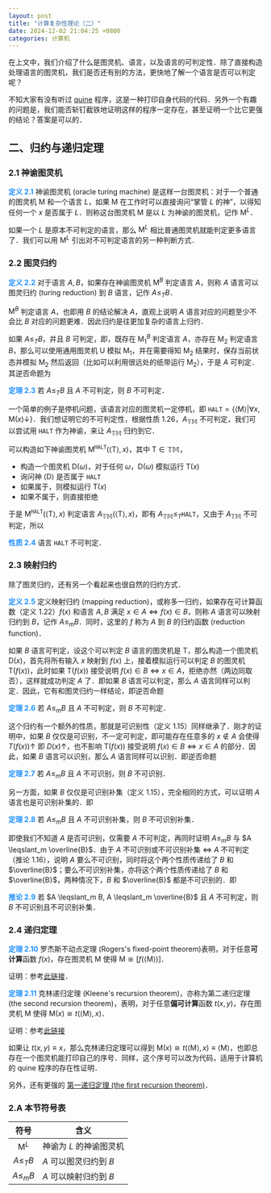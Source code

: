 ```yaml
---
layout: post
title: "计算复杂性理论（二）"
date: 2024-12-02 21:04:25 +0800
categories: 计算机
---
```


<script type="text/x-mathjax-config">
  MathJax.Hub.Config({
    jax: ["input/TeX","input/MathML","output/SVG", "output/CommonHTML"],
extensions: ["tex2jax.js","mml2jax.js","MathMenu.js","MathZoom.js", "CHTML-preview.js"],
TeX: {
  extensions: ["AMSmath.js","AMSsymbols.js","noErrors.js","noUndefined.js"]
},
  tex2jax: {
      inlineMath: [ ['$','$'], ["\\(","\\)"] ],
      displayMath: [ ['$$','$$'], ["\\[","\\]"] ],
      processEscapes: true,
      processEnvironments: true
    },
    "HTML-CSS": { availableFonts: ["TeX"] }
  });
</script>
<script type="text/javascript" src="https://cdn.mathjax.org/mathjax/latest/MathJax.js?config=TeX-AMS_HTML-full"></script>

在上文中，我们介绍了什么是图灵机、语言，以及语言的可判定性．除了直接构造处理语言的图灵机，我们是否还有别的方法，更快地了解一个语言是否可以判定呢？

不知大家有没有听过 [quine](https://en.wikipedia.org/wiki/Quine_(computing)) 程序，这是一种打印自身代码的代码．另外一个有趣的问题是，我们能否斩钉截铁地证明这样的程序一定存在，甚至证明一个比它更强的结论？答案是可以的．

## 二、归约与递归定理

### 2.1 神谕图灵机

**<font color=dodgerblue>定义 2.1</font>** 神谕图灵机 (oracle turing machine) 是这样一台图灵机：对于一个普通的图灵机 $\text{M}$ 和一个语言 $L$，如果 $\text{M}$ 在工作时可以直接询问“掌管 $L$ 的神”，以得知任何一个 $x$ 是否属于 $L$．则称这台图灵机 $\text{M}$ 是以 $L$ 为神谕的图灵机，记作 $\text{M}^L$．

如果一个 $L$ 是原本不可判定的语言，那么 $\text{M}^L$ 相比普通图灵机就能判定更多语言了．我们可以用 $\text{M}^L$ 引出对不可判定语言的另一种判断方式．

### 2.2 图灵归约

**<font color=dodgerblue>定义 2.2</font>** 对于语言 $A, B$，如果存在神谕图灵机 $\text{M}^B$ 判定语言 $A$，则称 $A$ 语言可以图灵归约 (turing reduction) 到 $B$ 语言，记作 $A \leqslant_T B$．

$\text{M}^B$ 判定语言 $A$，也即用 $B$ 的结论解决 $A$，直观上说明 $A$ 语言对应的问题至少不会比 $B$ 对应的问题更难．因此归约是往更加复杂的语言上归约．

如果 $A \leqslant_T B$，并且 $B$ 可判定，即，既存在 $\text{M}_1^B$ 判定语言 $A$，亦存在 $\text{M}_2$ 判定语言 $B$，那么可以使用通用图灵机 $\text{U}$ 模拟 $\text{M}_1$，并在需要得知 $\text{M}_2$ 结果时，保存当前状态并模拟 $\text{M}_2$ 然后返回（比如可以利用很远处的纸带运行 $\text{M}_2$），于是 $A$ 可判定．其逆否命题为

**<font color=dodgerblue>定理 2.3</font>** 若 $A \leqslant_T B$ 且 $A$ 不可判定，则 $B$ 不可判定．

一个简单的例子是停机问题，该语言对应的图灵机一定停机，即 $\texttt{HALT} = \left\lbrace\langle{\text{M} }\rangle\right\vert\left.\forall{x},{\text{M} }(x)\downarrow\right\rbrace$．我们想证明它的不可判定性，根据性质 1.26，$A_{\mathbb{TM} }$ 不可判定，我们可以尝试用 $\texttt{HALT}$ 作为神谕，来让 $A_{\mathbb{TM} }$ 归约到它．

可以构造如下神谕图灵机 $\text{M}^\texttt{HALT}(\langle\text{T}\rangle, x)$，其中 $\text{T} \in \mathbb{TM}$，

- 构造一个图灵机 $\text{D}(\omega)$，对于任何 $\omega$，$\text{D}(\omega)$ 模拟运行 $\text{T}(x)$
- 询问神 $\langle{\text{D} }\rangle$ 是否属于 $\texttt{HALT}$
- 如果属于，则模拟运行 $\text{T}(x)$
- 如果不属于，则直接拒绝

于是 $\text{M}^\texttt{HALT}(\langle\text{T}\rangle, x)$ 判定语言 $A_{\mathbb{TM} }(\langle\text{T}\rangle, x)$，即有 $A_{\mathbb{TM} } \leqslant_T \texttt{HALT}$，又由于 $A_{\mathbb{TM} }$ 不可判定，所以

**<font color=dodgerblue>性质 2.4</font>** 语言 $\texttt{HALT}$ 不可判定．

### 2.3 映射归约

除了图灵归约，还有另一个看起来也很自然的归约方式．

**<font color=dodgerblue>定义 2.5</font>** 定义映射归约 (mapping reduction)，或称多一归约，如果存在可计算函数（定义 1.22）$f(x)$ 和语言 $A, B$ 满足 $x\in A \Leftrightarrow f(x)\in B$，则称 $A$ 语言可以映射归约到 $B$，记作 $A \leqslant_m B$．同时，这里的 $f$ 称为 $A$ 到 $B$ 的归约函数 (reduction function)．

如果 $B$ 语言可判定，设这个可以判定 $B$ 语言的图灵机是 $\text{T}$，那么构造一个图灵机 $\text{D}(x)$，首先将所有输入 $x$ 映射到 $f(x)$ 上，接着模拟运行可以判定 $B$ 的图灵机 $\text{T}(f(x))$，此时如果 $\text{T}(f(x))$ 接受说明 $f(x)\in B \Leftrightarrow x\in A$，拒绝亦然（两边同取否），这样就成功判定 $A$ 了．即如果 $B$ 语言可以判定，那么 $A$ 语言同样可以判定．因此，它有和图灵归约一样结论，即逆否命题

**<font color=dodgerblue>定理 2.6</font>** 若 $A \leqslant_m B$ 且 $A$ 不可判定，则 $B$ 不可判定．

这个归约有一个额外的性质，那就是可识别性（定义 1.15）同样继承了．刚才的证明中，如果 $B$ 仅仅是可识别，不一定可判定，即可能存在任意多的 $x \notin A$ 会使得 $T(f(x))\uparrow$ 即 $D(x)\uparrow$，也不影响 $\text{T}(f(x))$ 接受说明 $f(x)\in B \Leftrightarrow x\in A$ 的部分．因此，如果 $B$ 语言可以识别，那么 $A$ 语言同样可以识别．即逆否命题

**<font color=dodgerblue>定理 2.7</font>** 若 $A \leqslant_m B$ 且 $A$ 不可识别，则 $B$ 不可识别．

另一方面，如果 $B$ 仅仅是可识别补集（定义 1.15），完全相同的方式，可以证明 $A$ 语言也是可识别补集的．即

**<font color=dodgerblue>定理 2.8</font>** 若 $A \leqslant_m B$ 且 $A$ 不可识别补集，则 $B$ 不可识别补集．

即使我们不知道 $A$ 是否可识别，仅需要 $A$ 不可判定，再同时证明 $A \leqslant_m B$ 与 $A \leqslant_m \overline{B}$．由于 $A$ 不可识别或不可识别补集 $\Leftrightarrow$ $A$ 不可判定（推论 1.16），说明 $A$ 要么不可识别，同时将这个两个性质传递给了 $B$ 和 $\overline{B}$；要么不可识别补集，亦将这个两个性质传递给了 $B$ 和 $\overline{B}$，两种情况下，$B$ 和 $\overline{B}$ 都是不可识别的．即

**<font color=dodgerblue>推论 2.9</font>** 若 $A \leqslant_m B, A \leqslant_m \overline{B}$ 且 $A$ 不可判定，则 $B$ 不可识别且不可识别补集．

### 2.4 递归定理

**<font color=dodgerblue>定理 2.10</font>** 罗杰斯不动点定理 (Rogers's fixed-point theorem)表明，对于任意**可计算**函数 $f(x)$，存在图灵机 $\text{M}$ 使得 $\text{M}\cong\lbrack{f}(\langle{\text{M} }\rangle)\rbrack$．

证明：参考[此链接](https://en.wikipedia.org/wiki/Kleene%27s_recursion_theorem#Prooff_the_fixed-point_theorem)．

**<font color=dodgerblue>定理 2.11</font>** 克林递归定理 (Kleene's recursion theorem)，亦称为第二递归定理 (the second recursion theorem)，表明，对于任意**偏可计算**函数 $t(x, y)$，存在图灵机 $\text{M}$ 使得 $\text{M}(x)\cong{t}(\langle{\text{M} }\rangle, x)$．

证明：参考[此链接](https://en.wikipedia.org/wiki/Kleene%27s_recursion_theorem#Kleene's_second_recursion_theorem)

如果让 $t(x, y) \equiv x$，那么克林递归定理可以得到 $\text{M}(x)\cong{t}(\langle{\text{M} }\rangle, x) \equiv \langle{\text{M} }\rangle$，也即总存在一个图灵机能打印自己的序号．同样，这个序号可以改为代码，适用于计算机的 quine 程序的存在性证明．

另外，还有更强的 [第一递归定理 (the first recursion theorem)](https://en.wikipedia.org/wiki/Kleene%27s_recursion_theorem#The_first_recursion_theorem)．

### 2.A 本节符号表

| 符号 | 含义 |
| :---: | --- |
| $\text{M}^L$ | 神谕为 $L$ 的神谕图灵机 |
| $A \leqslant_T B$ | $A$ 可以图灵归约到 $B$ |
| $A \leqslant_m B$ | $A$ 可以映射归约到 $B$ |
